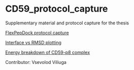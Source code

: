 # CD59_protocol_capture
Supplementary material and protocol capture for the thesis

[FlexPepDock protocol capture](https://github.com/ncyx/CD59_protocol_capture/tree/main/FlexPepDock)

[Interface vs RMSD plotting](https://github.com/ncyx/CD59_protocol_capture/blob/main/Interface%20score%20vs%20RMSD%20graphs/I_sc.py)

[Energy breakdown of CD59-p8 complex](https://github.com/ncyx/CD59_protocol_capture/blob/main/Energy%20breakdown/2body_inter_CD59.py)

Contributor: Vsevolod Viliuga
